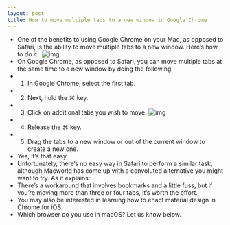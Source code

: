 ```yaml
---
layout: post
title: How to move multiple tabs to a new window in Google Chrome
---
```

* One of the benefits to using Google Chrome on your Mac, as opposed to Safari, is the ability to move multiple tabs to a new window. Here’s how to do it. 
![img](http://media.idownloadblog.com/wp-content/uploads/2018/08/move-tab-chrome.jpg)
* On Google Chrome, as opposed to Safari, you can move multiple tabs at the same time to a new window by doing the following:
* 1) In Google Chrome, select the first tab.
* 2) Next, hold the ⌘ key.
* 3) Click on additional tabs you wish to move.
![img](https://media.giphy.com/media/65K8DGW8p99Pl1bxRk/giphy.gif)
* 4) Release the ⌘ key.
* 5) Drag the tabs to a new window or out of the current window to create a new one.
* Yes, it’s that easy.
* Unfortunately, there’s no easy way in Safari to perform a similar task, although Macworld has come up with a convoluted alternative you might want to try. As it explains:
* There’s a workaround that involves bookmarks and a little fuss, but if you’re moving more than three or four tabs, it’s worth the effort.
* You may also be interested in learning how to enact material design in Chrome for iOS.
* Which browser do you use in macOS? Let us know below.

